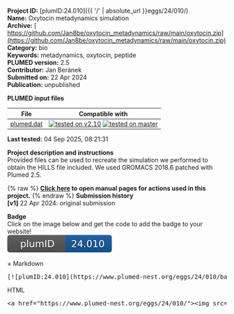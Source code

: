 **Project ID:** [plumID:24.010]({{ '/' | absolute_url }}eggs/24/010/)  
**Name:**  Oxytocin metadynamics simulation  
**Archive:** [ https://github.com/Jan8be/oxytocin_metadynamics/raw/main/oxytocin.zip](https://github.com/Jan8be/oxytocin_metadynamics/raw/main/oxytocin.zip)  
**Category:**  bio  
**Keywords:**  metadynamics, oxytocin, peptide  
**PLUMED version:**  2.5  
**Contributor:**  Jan Beránek  
**Submitted on:** 22 Apr 2024  
**Publication:** unpublished  
  
**PLUMED input files**  
  
| File     | Compatible with |  
|:--------:|:--------:|  
| [plumed.dat](./data/plumed.dat.md) |  [![tested on v2.10](https://img.shields.io/badge/v2.10-passing-green.svg)](data/plumed.dat.plumed.stderr) [![tested on master](https://img.shields.io/badge/master-passing-green.svg)](data/plumed.dat.plumed_master.stderr) |  
  
**Last tested:**  04 Sep 2025, 08:21:31
  
**Project description and instructions**  
Provided files can be used to recreate the simulation we performed to obtain the HILLS file included. We used GROMACS 2018.6 patched with Plumed 2.5.

  
{% raw %}
<b><a href="https://www.plumed.org/doc-master/user-doc/html/actionlist/?actions=RESTART,METAD,PRINT,FLUSH,WHOLEMOLECULES,TORSION" target="_blank">Click here</a> to open manual pages for actions used in this project.</b>
{% endraw %}
**Submission history**  
**[v1]** 22 Apr 2024: original submission  
  
**Badge**  
Click on the image below and get the code to add the badge to your website!  
<img src="./badge.svg" alt="plumeDnest:24.010" id="myBtn" class="badge">
<div id="myModal" class="modal">
  <div class="modal-content">
    <span class="close">&times;</span>
    Markdown<pre>[![plumID:24.010](https://www.plumed-nest.org/eggs/24/010/badge.svg)](https://www.plumed-nest.org/eggs/24/010/)</pre>
    HTML<pre>&lt;a href="https://www.plumed-nest.org/eggs/24/010/"&gt;&lt;img src="https://www.plumed-nest.org/eggs/24/010/badge.svg" alt="plumID:24.010"&gt;&lt;/a&gt;</pre>
  </div>
</div>
